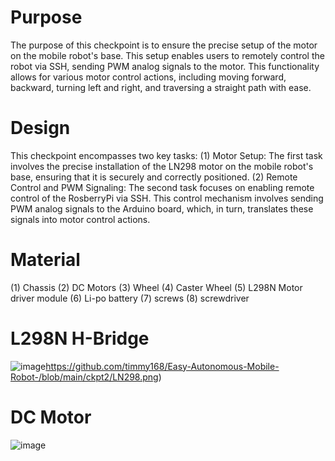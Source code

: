 # Purpose
The purpose of this checkpoint is to ensure the precise setup of the motor on the mobile robot's base. This setup enables users to remotely control the robot via SSH, sending PWM analog signals to the motor. This functionality allows for various motor control actions, including moving forward, backward, turning left and right, and traversing a straight path with ease.

# Design
This checkpoint encompasses two key tasks: 
(1) Motor Setup: The first task involves the precise installation of the LN298 motor on the mobile robot's base, ensuring that it is securely and correctly positioned. 
(2) Remote Control and PWM Signaling: The second task focuses on enabling remote control of the RosberryPi via SSH. This control mechanism involves sending PWM analog signals to the Arduino board, which, in turn, translates these signals into motor control actions.

# Material
(1) Chassis
(2) DC Motors
(3) Wheel
(4) Caster Wheel
(5) L298N Motor driver module
(6) Li-po battery
(7) screws
(8) screwdriver

# L298N H-Bridge
![image](https://github.com/timmy168/Easy-Autonomous-Mobile-Robot-/blob/main/ckpt2/LN298.png)https://github.com/timmy168/Easy-Autonomous-Mobile-Robot-/blob/main/ckpt2/LN298.png)

# DC Motor
![image](https://github.com/timmy168/Easy-Autonomous-Mobile-Robot-/blob/main/ckpt2/DC_motor.png)
